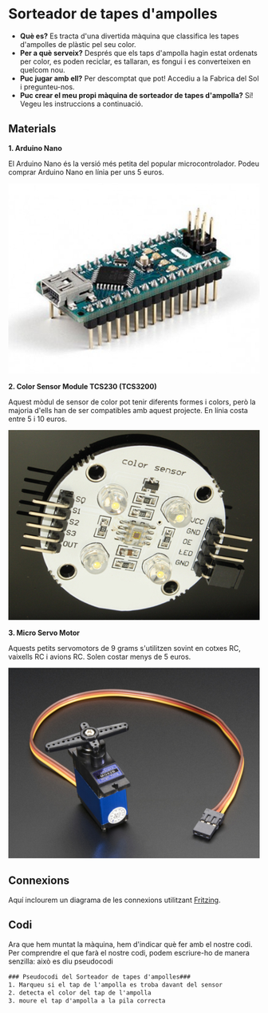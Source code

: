 # Sorteador de tapes d'ampolles
- **Què es?** Es tracta d'una divertida màquina que classifica les tapes d'ampolles de plàstic pel seu color.
- **Per a què serveix?**  Després que els taps d'ampolla hagin estat ordenats per color, es poden reciclar, es tallaran, es fongui i es converteixen en quelcom nou.
- **Puc jugar amb ell?** Per descomptat que pot! Accediu a la Fabrica del Sol i pregunteu-nos.
- **Puc crear el meu propi màquina de sorteador de tapes d'ampolla?** Sí! Vegeu les instruccions a continuació.

## Materials
**1. Arduino Nano**

El Arduino Nano és la versió més petita del popular microcontrolador. Podeu comprar Arduino Nano en línia per uns 5 euros.

![Arduino Nano](/img/arduino_nano.jpg)

**2. Color Sensor Module TCS230 (TCS3200)**

Aquest mòdul de sensor de color pot tenir diferents formes i colors, però la majoria d'ells han de ser compatibles amb aquest projecte. En línia costa entre 5 i 10 euros.

![Color Sensor](/img/color_sensor.jpg)

**3. Micro Servo Motor**

Aquests petits servomotors de 9 grams s'utilitzen sovint en cotxes RC, vaixells RC i avions RC. Solen costar menys de 5 euros.

![Micro Servo Motor](/img/servo.jpg)

## Connexions
Aquí inclourem un diagrama de les connexions utilitzant [Fritzing](http://fritzing.org/home/).

## Codi
Ara que hem muntat la màquina, hem d'indicar què fer amb el nostre codi. Per comprendre el que farà el nostre codi, podem escriure-ho de manera senzilla: això es diu pseudocodi
```
### Pseudocodi del Sorteador de tapes d'ampolles###
1. Marqueu si el tap de l'ampolla es troba davant del sensor 
2. detecta el color del tap de l'ampolla 
3. moure el tap d'ampolla a la pila correcta

```

